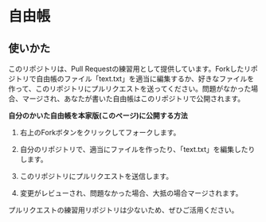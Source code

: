 # 自由帳
## 使いかた
このリポジトリは、Pull Requestの練習用として提供しています。Forkしたリポジトリで自由帳のファイル「text.txt」を適当に編集するか、好きなファイルを作って、このリポジトリにプルリクエストを送ってください。問題がなかった場合、マージされ、あなたが書いた自由帳はこのリポジトリで公開されます。

**自分のかいた自由帳を本家版(このページ)に公開する方法**

1. 右上のForkボタンをクリックしてフォークします。

2. 自分のリポジトリで、適当にファイルを作ったり、「text.txt」を編集したりします。

3. このリポジトリにプルリクエストを送信します。

4. 変更がレビューされ、問題なかった場合、大抵の場合マージされます。

プルリクエストの練習用リポジトリは少ないため、ぜひご活用ください。
